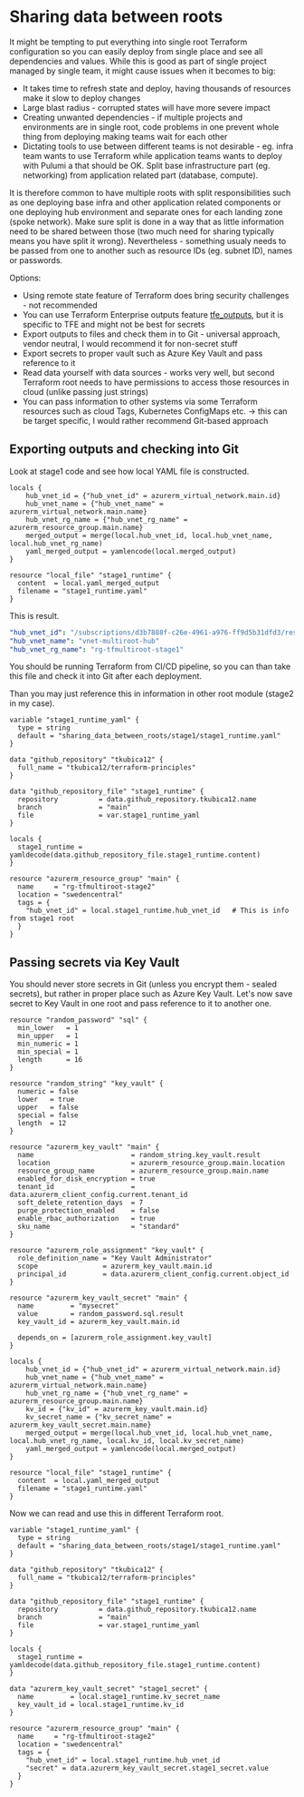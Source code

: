 # Sharing data between roots
It might be tempting to put everything into single root Terraform configuration so you can easily deploy from single place and see all dependencies and values. While this is good as part of single project managed by single team, it might cause issues when it becomes to big:
- It takes time to refresh state and deploy, having thousands of resources make it slow to deploy changes
- Large blast radius - corrupted states will have more severe impact
- Creating unwanted dependencies - if multiple projects and environments are in single root, code problems in one prevent whole thing from deploying making teams wait for each other
- Dictating tools to use between different teams is not desirable - eg. infra team wants to use Terraform while application teams wants to deploy with Pulumi a that should be OK. Split base infrastructure part (eg. networking) from application related part (database, compute).

It is therefore common to have multiple roots with split responsibilities such as one deploying base infra and other application related components or one deploying hub environment and separate ones for each landing zone (spoke network). Make sure split is done in a way that as little information need to be shared between those (two much need for sharing typically means you have split it wrong). Nevertheless - something usualy needs to be passed from one to another such as resource IDs (eg. subnet ID), names or passwords.

Options:
- Using remote state feature of Terraform does bring security challenges - not recommended
- You can use Terraform Enterprise outputs feature [tfe_outputs](https://registry.terraform.io/providers/hashicorp/tfe/latest/docs/data-sources/outputs), but it is specific to TFE and might not be best for secrets
- Export outputs to files and check them in to Git - universal approach, vendor neutral, I would recommend it for non-secret stuff
- Export secrets to proper vault such as Azure Key Vault and pass reference to it
- Read data yourself with data sources - works very well, but second Terraform root needs to have permissions to access those resources in cloud (unlike passing just strings)
- You can pass information to other systems via some Terraform resources such as cloud Tags, Kubernetes ConfigMaps etc. -> this can be target specific, I would rather recommend Git-based approach

## Exporting outputs and checking into Git
Look at stage1 code and see how local YAML file is constructed.

```hcl
locals {
    hub_vnet_id = {"hub_vnet_id" = azurerm_virtual_network.main.id}
    hub_vnet_name = {"hub_vnet_name" = azurerm_virtual_network.main.name}
    hub_vnet_rg_name = {"hub_vnet_rg_name" = azurerm_resource_group.main.name}
    merged_output = merge(local.hub_vnet_id, local.hub_vnet_name, local.hub_vnet_rg_name)
    yaml_merged_output = yamlencode(local.merged_output)
}

resource "local_file" "stage1_runtime" {
  content  = local.yaml_merged_output
  filename = "stage1_runtime.yaml"
}
```

This is result.

```yaml
"hub_vnet_id": "/subscriptions/d3b7888f-c26e-4961-a976-ff9d5b31dfd3/resourceGroups/rg-tfmultiroot-stage1/providers/Microsoft.Network/virtualNetworks/vnet-multiroot-hub"
"hub_vnet_name": "vnet-multiroot-hub"
"hub_vnet_rg_name": "rg-tfmultiroot-stage1"
```

You should be running Terraform from CI/CD pipeline, so you can than take this file and check it into Git after each deployment.

Than you may just reference this in information in other root module (stage2 in my case).

```hcl
variable "stage1_runtime_yaml" {
  type = string
  default = "sharing_data_between_roots/stage1/stage1_runtime.yaml"
}

data "github_repository" "tkubica12" {
  full_name = "tkubica12/terraform-principles"
}

data "github_repository_file" "stage1_runtime" {
  repository          = data.github_repository.tkubica12.name
  branch              = "main"
  file                = var.stage1_runtime_yaml
}

locals {
  stage1_runtime = yamldecode(data.github_repository_file.stage1_runtime.content)
}

resource "azurerm_resource_group" "main" {
  name     = "rg-tfmultiroot-stage2"
  location = "swedencentral"
  tags = {
    "hub_vnet_id" = local.stage1_runtime.hub_vnet_id   # This is info from stage1 root
  }
}
```

## Passing secrets via Key Vault
You should never store secrets in Git (unless you encrypt them - sealed secrets), but rather in proper place such as Azure Key Vault. Let's now save secret to Key Vault in one root and pass reference to it to another one.

```hcl
resource "random_password" "sql" {
  min_lower   = 1
  min_upper   = 1
  min_numeric = 1
  min_special = 1
  length      = 16
}

resource "random_string" "key_vault" {
  numeric = false
  lower   = true
  upper   = false
  special = false
  length  = 12
}

resource "azurerm_key_vault" "main" {
  name                        = random_string.key_vault.result
  location                    = azurerm_resource_group.main.location
  resource_group_name         = azurerm_resource_group.main.name
  enabled_for_disk_encryption = true
  tenant_id                   = data.azurerm_client_config.current.tenant_id
  soft_delete_retention_days  = 7
  purge_protection_enabled    = false
  enable_rbac_authorization   = true
  sku_name                    = "standard"
}

resource "azurerm_role_assignment" "key_vault" {
  role_definition_name = "Key Vault Administrator"
  scope                = azurerm_key_vault.main.id
  principal_id         = data.azurerm_client_config.current.object_id
}

resource "azurerm_key_vault_secret" "main" {
  name         = "mysecret"
  value        = random_password.sql.result
  key_vault_id = azurerm_key_vault.main.id

  depends_on = [azurerm_role_assignment.key_vault]
}

locals {
    hub_vnet_id = {"hub_vnet_id" = azurerm_virtual_network.main.id}
    hub_vnet_name = {"hub_vnet_name" = azurerm_virtual_network.main.name}
    hub_vnet_rg_name = {"hub_vnet_rg_name" = azurerm_resource_group.main.name}
    kv_id = {"kv_id" = azurerm_key_vault.main.id}
    kv_secret_name = {"kv_secret_name" = azurerm_key_vault_secret.main.name}
    merged_output = merge(local.hub_vnet_id, local.hub_vnet_name, local.hub_vnet_rg_name, local.kv_id, local.kv_secret_name)
    yaml_merged_output = yamlencode(local.merged_output)
}

resource "local_file" "stage1_runtime" {
  content  = local.yaml_merged_output
  filename = "stage1_runtime.yaml"
}
```

Now we can read and use this in different Terraform root.

```hcl
variable "stage1_runtime_yaml" {
  type = string
  default = "sharing_data_between_roots/stage1/stage1_runtime.yaml"
}

data "github_repository" "tkubica12" {
  full_name = "tkubica12/terraform-principles"
}

data "github_repository_file" "stage1_runtime" {
  repository          = data.github_repository.tkubica12.name
  branch              = "main"
  file                = var.stage1_runtime_yaml
}

locals {
  stage1_runtime = yamldecode(data.github_repository_file.stage1_runtime.content)
}

data "azurerm_key_vault_secret" "stage1_secret" {
  name         = local.stage1_runtime.kv_secret_name
  key_vault_id = local.stage1_runtime.kv_id
}

resource "azurerm_resource_group" "main" {
  name     = "rg-tfmultiroot-stage2"
  location = "swedencentral"
  tags = {
    "hub_vnet_id" = local.stage1_runtime.hub_vnet_id
    "secret" = data.azurerm_key_vault_secret.stage1_secret.value
  }
}
```